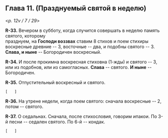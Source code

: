 
## Глава 11. (Празднуемый святой в неделю)

<*p. 12v / 7 / 29*>

**R-33.** Вечером в субботу, когда случится совершать в неделю память святого, которому  
празднуем, на **Господи воззвах** ставим 8 стихов и поем стихиры воскресные древние -- 3, 
восточные -- два, и подобны святого -- 3. **Слава, и ныне** -- Богородичен воскресный. 

**R-34.** И после прокимна воскресная стиховна (1-жды) и святого -- 3, 
или из подобнов, или из самогласных. **Слава** -- святого. **И ныне** -- Богородичен. 

**R-35.** Отпустительный воскресный и святого. 

`[   ]`

**R-36.** На утрене недели, когда поем святого: сначала воскресные -- 2, потом -- святого. 

**R-37.** О седальнах. Сначала, после стихословия, говорим ипакои. 
По 3-й песни -- седален святого. 
По 6-й -- кондак. 

`[   ]`